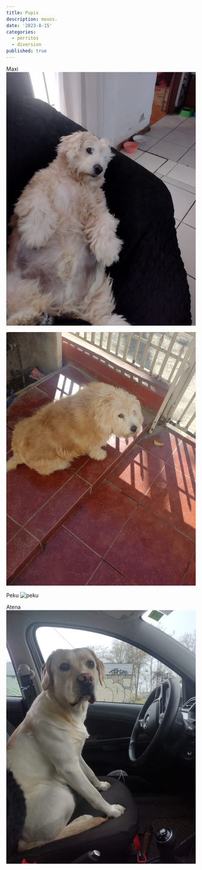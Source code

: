 ```yaml
---
title: Pupis 
description: moxos.
date: '2023-8-15'
categories:
  - perritos
  - diversion
published: true
---
```


Maxi
![maxi1](/src/lib/images/pupis.00.jpeg)

![maxi2](/src/lib/images/pupis.02.jpeg)

Peku
![peku](/src/lib/imagespupis.03.jpeg)

Atena
![atena](/src/lib/images/pupis.01.jpeg)

